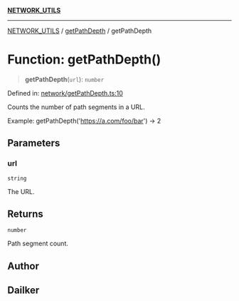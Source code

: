 [**NETWORK_UTILS**](../../README.md)

***

[NETWORK_UTILS](../../README.md) / [getPathDepth](../README.md) / getPathDepth

# Function: getPathDepth()

> **getPathDepth**(`url`): `number`

Defined in: [network/getPathDepth.ts:10](https://github.com/dailker/everyutil-js/blob/7799f3f003cb23f425be3f1c83c38483e2648188/src/network/getPathDepth.ts#L10)

Counts the number of path segments in a URL.

Example: getPathDepth('https://a.com/foo/bar') → 2

## Parameters

### url

`string`

The URL.

## Returns

`number`

Path segment count.

## Author

## Dailker
